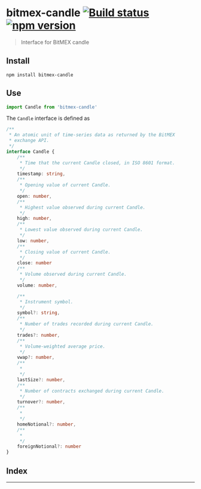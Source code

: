 
bitmex-candle [![Build status](https://travis-ci.org/strong-roots-capital/bitmex-candle.svg?branch=master)](https://travis-ci.org/strong-roots-capital/bitmex-candle) [![npm version](https://img.shields.io/npm/v/bitmex-candle.svg)](https://npmjs.org/package/bitmex-candle)
===============================================================================================================================================================================================================================================================================

> Interface for BitMEX candle

Install
-------

```shell
npm install bitmex-candle
```

Use
---

```typescript
import Candle from 'bitmex-candle'
```

The `Candle` interface is defined as

```typescript
/**
 * An atomic unit of time-series data as returned by the BitMEX
 * exchange API.
 */
interface Candle {
    /**
     * Time that the current Candle closed, in ISO 8601 format.
     */
    timestamp: string,
    /**
     * Opening value of current Candle.
     */
    open: number,
    /**
     * Highest value observed during current Candle.
     */
    high: number,
    /**
     * Lowest value observed during current Candle.
     */
    low: number,
    /**
     * Closing value of current Candle.
     */
    close: number
    /**
     * Volume observed during current Candle.
     */
    volume: number,

    /**
     * Instrument symbol.
     */
    symbol?: string,
    /**
     * Number of trades recorded during current Candle.
     */
    trades?: number,
    /**
     * Volume-weighted average price.
     */
    vwap?: number,
    /**
     *
     */
    lastSize?: number,
    /**
     * Number of contracts exchanged during current Candle.
     */
    turnover?: number,
    /**
     *
     */
    homeNotional?: number,
    /**
     *
     */
    foreignNotional?: number
}
```

## Index

---

